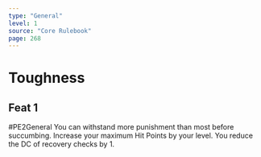 ```yaml
---
type: "General"
level: 1
source: "Core Rulebook"
page: 268
---
```

# Toughness
## Feat 1
#PE2General
You can withstand more punishment than most before succumbing. Increase your maximum Hit Points by your level. You reduce the DC of recovery checks by 1.